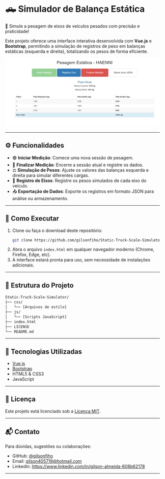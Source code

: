 # 🛻 Simulador de Balança Estática 
🎯 Simule a pesagem de eixos de veículos pesados com precisão e praticidade!

Este projeto oferece uma interface interativa desenvolvida com **Vue.js** e **Bootstrap**, permitindo a simulação de registros de peso em balanças estáticas (esquerda e direita), totalizando os pesos de forma eficiente.

![Tela de demonstração](assets/tela.png)


---

## ⚙️ Funcionalidades

- 🟢 **Iniciar Medição**: Comece uma nova sessão de pesagem.
- 🔴 **Finalizar Medição**: Encerre a sessão atual e registre os dados.
- ⚖️ **Simulação de Pesos**: Ajuste os valores das balanças esquerda e direita para simular diferentes cargas.
- 📝 **Registro de Eixos**: Registre os pesos simulados de cada eixo do veículo.
- 📤 **Exportação de Dados**: Exporte os registros em formato JSON para análise ou armazenamento.

---

## 🚀 Como Executar

1. Clone ou faça o download deste repositório:
   ```bash
   git clone https://github.com/gilsonfiho/Static-Truck-Scale-Simulator.git
   ```
2. Abra o arquivo `index.html` em qualquer navegador moderno (Chrome, Firefox, Edge, etc).
3. A interface estará pronta para uso, sem necessidade de instalações adicionais.

---

## 📂 Estrutura do Projeto

```
Static-Truck-Scale-Simulator/
├── css/
│   └── [Arquivos de estilo]
├── js/
│   └── [Scripts JavaScript]
├── index.html
├── LICENSE
└── README.md
```

---

## 🧪 Tecnologias Utilizadas

- [Vue.js](https://vuejs.org/)
- [Bootstrap](https://getbootstrap.com/)
- HTML5 & CSS3
- JavaScript

---

## 📄 Licença

Este projeto está licenciado sob a [Licença MIT](LICENSE).

---

## 📬 Contato

Para dúvidas, sugestões ou colaborações:

- GitHub: [@gilsonfiho](https://github.com/gilsonfiho)
- Email: gilson405719@hotmail.com
- Linkedin: https://www.linkedin.com/in/gilson-almeida-608b62178
---

